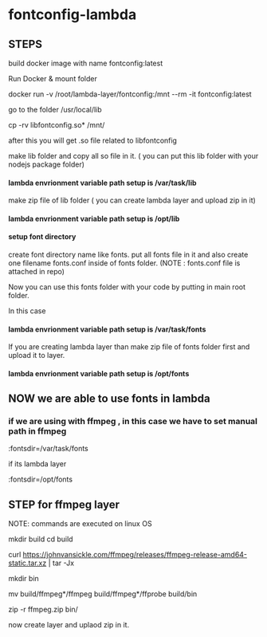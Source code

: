 # fontconfig-lambda

## STEPS

build docker image with name fontconfig:latest

Run Docker & mount folder

docker run -v /root/lambda-layer/fontconfig:/mnt --rm -it fontconfig:latest

go to the folder /usr/local/lib

cp -rv libfontconfig.so* /mnt/

after this you will get .so file related to libfontconfig

make lib folder and copy all so file in it. ( you can put this lib folder with your nodejs package folder)

#### lambda envrionment variable path setup is /var/task/lib

make zip file of lib folder ( you can create lambda layer and upload zip in it)


#### lambda envrionment variable path setup is /opt/lib


#### setup font directory

create font directory name like fonts.
put all fonts file in it and also create one filename fonts.conf inside of fonts folder. (NOTE : fonts.conf file is attached in repo)

Now you can use this fonts folder with your code by putting in main root folder. 

In this case 

#### lambda envrionment variable path setup is /var/task/fonts

If you are creating lambda layer than make zip file of fonts folder first and upload it to layer.

#### lambda envrionment variable path setup is /opt/fonts


## NOW we are able to use fonts in lambda 

### if we are using with ffmpeg , in this case we have to set manual path in ffmpeg 

:fontsdir=/var/task/fonts

if its lambda layer

:fontsdir=/opt/fonts

## STEP for ffmpeg layer 

NOTE: commands are executed on linux OS

mkdir build
cd build

curl https://johnvansickle.com/ffmpeg/releases/ffmpeg-release-amd64-static.tar.xz | tar -Jx

mkdir bin

mv build/ffmpeg*/ffmpeg build/ffmpeg*/ffprobe build/bin

zip -r ffmpeg.zip bin/

now create layer and uplaod zip in it.
